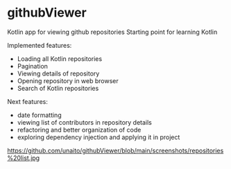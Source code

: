 # githubViewer
Kotlin app for viewing github repositories
Starting point for learning Kotlin

Implemented features:

- Loading all Kotlin repositories
- Pagination
- Viewing details of repository
- Opening repository in web browser
- Search of Kotlin repositories


Next features:

- date formatting
- viewing list of contributors in repository details
- refactoring and better organization of code
- exploring dependency injection and applying it in project



https://github.com/unaito/githubViewer/blob/main/screenshots/repositories%20list.jpg
